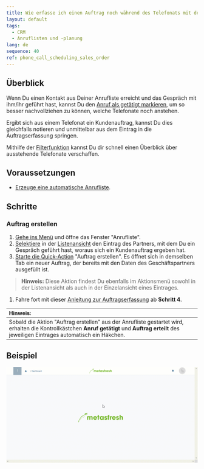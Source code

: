 ```yaml
---
title: Wie erfasse ich einen Auftrag noch während des Telefonats mit dem Kunden?
layout: default
tags:
  - CRM
  - Anruflisten und -planung
lang: de
sequence: 40
ref: phone_call_scheduling_sales_order
---
```


## Überblick
Wenn Du einen Kontakt aus Deiner Anrufliste erreicht und das Gespräch mit ihm/ihr geführt hast, kannst Du den [Anruf als getätigt markieren](Anrufplanung_Anruf_getaetigt), um so besser nachvollziehen zu können, welche Telefonate noch anstehen.

Ergibt sich aus einem Telefonat ein Kundenauftrag, kannst Du dies gleichfalls notieren und unmittelbar aus dem Eintrag in die Auftragserfassung springen.

Mithilfe der [Filterfunktion](Anrufplanung_Anrufe_filtern) kannst Du dir schnell einen Überblick über ausstehende Telefonate verschaffen.

## Voraussetzungen
- [Erzeuge eine automatische Anrufliste](Anruflisten_automatisch_generieren).

## Schritte

### Auftrag erstellen
1. [Gehe ins Menü](Menu) und öffne das Fenster "Anrufliste".
1. [Selektiere](AuswahlBelege) in der [Listenansicht](Ansichten#listenansicht) den Eintrag des Partners, mit dem Du ein Gespräch geführt hast, woraus sich ein Kundenauftrag ergeben hat.
1. [Starte die Quick-Action](AktionStarten#quick-actions) "Auftrag erstellen". Es öffnet sich in demselben Tab ein neuer Auftrag, der bereits mit den Daten des Geschäftspartners ausgefüllt ist.
 >**Hinweis:** Diese Aktion findest Du ebenfalls im Aktionsmenü sowohl in der Listenansicht als auch in der Einzelansicht eines Eintrages.

1. Fahre fort mit dieser [Anleitung zur Auftragserfassung](Auftrag_erfassen) ab **Schritt 4**.

| **Hinweis:** |
| :--- |
| Sobald die Aktion "Auftrag erstellen" aus der Anrufliste gestartet wird, erhalten die Kontrollkästchen **Anruf getätigt** und **Auftrag erteilt** des jeweiligen Eintrages automatisch ein Häkchen. |

## Beispiel
![](assets/Anrufplanung_Auftrag_erteilen.gif)
